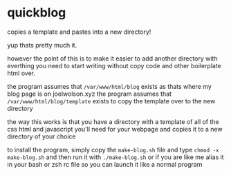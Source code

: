 # quickblog
copies a template and pastes into a new directory!

yup thats pretty much it.

however the point of this is to make it easier to add another directory with everthing you need to start writing without copy code and other boilerplate html over.

the program assumes that ` /var/www/html/blog ` exists as thats where my blog page is on joelwolson.xyz
the program assumes that ` /var/www/html/blog/template ` exists to copy the template over to the new directory

the way this works is that you have a directory with a template of all of the css html and javascript you'll need for your webpage and copies it to a new directory of your choice


to install the program, simply copy the ` make-blog.sh ` file and type ` chmod -x make-blog.sh ` and then run it with ` ./make-blog.sh `
or if you are like me alias it in your bash or zsh rc file so you can launch it like a normal program
